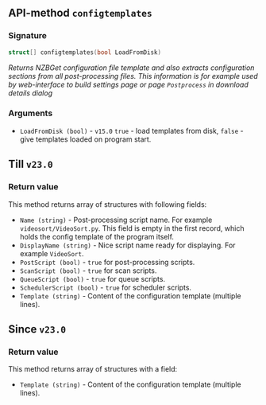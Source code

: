 ## API-method `configtemplates`

### Signature
``` c++
struct[] configtemplates(bool LoadFromDisk)
```

_Returns NZBGet configuration file template and also extracts configuration sections from all post-processing files. This information is for example used by web-interface to build settings page or page `Postprocess` in download details dialog_

### Arguments
- `LoadFromDisk (bool)` - `v15.0` `true` - load templates from disk, `false` - give templates loaded on program start.

## Till `v23.0`

### Return value
This method returns array of structures with following fields:

- `Name (string)` - Post-processing script name. For example `videosort/VideoSort.py`. This field is empty in the first record, which holds the config template of the program itself.
- `DisplayName (string)` - Nice script name ready for displaying. For example `VideoSort`.
- `PostScript (bool)` - `true` for post-processing scripts.
- `ScanScript (bool)` - `true` for scan scripts.
- `QueueScript (bool)` - `true` for queue scripts.
- `SchedulerScript (bool)` - `true` for scheduler scripts.
- `Template (string)` - Content of the configuration template (multiple lines).

## Since `v23.0`

### Return value
This method returns array of structures with a field:

- `Template (string)` - Content of the configuration template (multiple lines).
